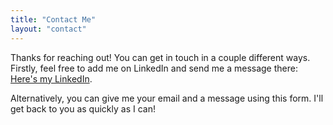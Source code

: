 ```yaml
---
title: "Contact Me"
layout: "contact"
---
```

Thanks for reaching out! You can get in touch in a couple different ways. Firstly, feel free to add me on LinkedIn and send me a message there: [Here's my LinkedIn](https://www.linkedin.com/in/anthonyisherwood/).

Alternatively, you can give me your email and a message using this form. I'll get back to you as quickly as I can!
